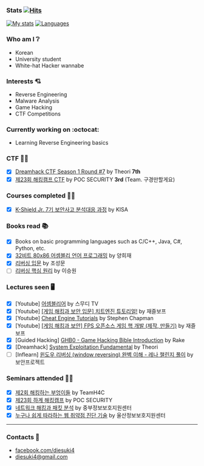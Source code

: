 ### Stats [![Hits](https://hits.seeyoufarm.com/api/count/incr/badge.svg?url=https%3A%2F%2Fgithub.com%2Fdiesuki4%2Fhit-counter&count_bg=%233DBFC8&title_bg=%23555555&icon=github.svg&icon_color=%23E7E7E7&title=hits&edge_flat=false)](https://hits.seeyoufarm.com)
[![My stats](https://github-readme-stats.vercel.app/api?username=diesuki4&hide=issues&show_icons=true)](https://github.com/anuraghazra/github-readme-stats)
[![Languages](https://github-readme-stats.vercel.app/api/top-langs/?username=diesuki4&layout=compact)](https://github.com/anuraghazra/github-readme-stats)

### Who am I :grey_question:
- Korean
- University student
- White-hat Hacker wannabe

### Interests :cupid:
- Reverse Engineering
- Malware Analysis
- Game Hacking
- CTF Competitions

### Currently working on :octocat:
- Learning Reverse Engineering basics

### CTF :pirate_flag:
- [x] [Dreamhack CTF Season 1 Round #7](https://dreamhack.io/ctf/8/) by Theori **7th**
- [x] [제23회 해킹캠프 CTF](http://hackingcamp.org) by POC SECURITY **3rd** (Team. 구경만할게요)

### Courses completed :man_technologist:
- [x] [K-Shield Jr. 7기 보안사고 분석대응 과정](http://kshieldjr.org/tlnt_mu01_002.do) by KISA

### Books read :books:
- [x] Books on basic programming languages such as C/C++, Java, C#, Python, etc.
- [x] [32비트 80x86 어셈블리 언어 프로그래밍](https://pod.kyobobook.co.kr/podBook/podBookDetailView.ink?barcode=1400000291696) by 양희재
- [x] [리버싱 입문](https://www.kyobobook.co.kr/product/detailViewKor.laf?mallGb=KOR&ejkGb=KOR&barcode=9788965401285) by 조성문
- [ ] [리버싱 핵심 원리](http://www.kyobobook.co.kr/product/detailViewKor.laf?barcode=9788966260522) by 이승원

### Lectures seen :desktop_computer:
- [x] [Youtube] [어셈블리어](https://www.youtube.com/watch?v=Q8xCTztsRmw&list=PL1IheunyylbaYAzQv8bdu3hxq8YX5cKlY&index=1) by 스무디 TV
- [x] [Youtube] [[게임 해킹과 보안 입문] 치트엔진 튜토리얼!](https://www.youtube.com/watch?v=tHhkOFjC56A&list=PLnIaYcDMsScxxgCKjx524O4UxV85ZbAuK&index=1) by 재즐보프
- [x] [Youtube] [Cheat Engine Tutorials](https://www.youtube.com/watch?v=XJpNn2GyrNc&list=PLNffuWEygffbbT9Vz-Y1NXQxv2m6mrmHr&index=1) by Stephen Chapman
- [x] [Youtube] [[게임 해킹과 보안] FPS 오픈소스 게임 핵 개발 (제작, 만들기)](https://www.youtube.com/watch?v=UUgGA24LbIQ&list=PLnIaYcDMsScxvz3yyClxLU9W6upAUyPzc&index=1) by 재즐보프
- [x] [Guided Hacking] [GHB0 - Game Hacking Bible Introduction](https://guidedhacking.com/threads/ghb0-game-hacking-bible-introduction.14450) by Rake
- [x] [Dreamhack] [System Exploitation Fundamental](https://dreamhack.io/lecture/curriculums/2) by Theori
- [ ] [Inflearn] [윈도우 리버싱 (window reversing) 완벽 이해 - 레나 챌린지 풀이](https://www.inflearn.com/course/lena-2) by 보안프로젝트

### Seminars attended :man_teacher:
- [x] [제2회 해킹하는 부엉이들](https://www.facebook.com/teamh4c/posts/4018887911539249) by TeamH4C
- [x] [제23회 하계 해킹캠프](http://hackingcamp.org) by POC SECURITY
- [x] [네트워크 해킹과 패킷 분석](https://www.onoffmix.com/event/242360) by 중부정보보호지원센터
- [x] [누구나 쉽게 따라하는 웹 취약점 진단 기술](https://www.uipa.or.kr/webuser/usc_schedule/view.html?bd_id=7885) by 울산정보보호지원센터
----

### Contacts :email:
- [facebook.com/diesuki4](https://facebook.com/diesuki4)
- diesuki4@gmail.com
